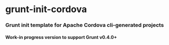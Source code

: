 # grunt-init-cordova

### Grunt init template for Apache Cordova cli-generated projects

#### Work-in progress version to support Grunt v0.4.0+